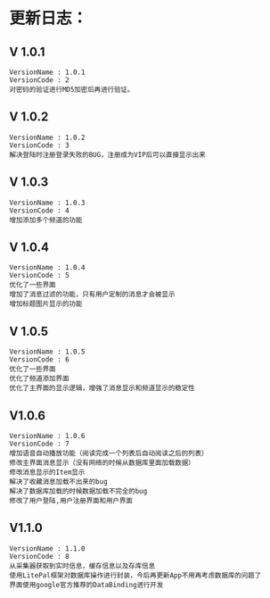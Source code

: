 # 更新日志：
## V 1.0.1
	VersionName : 1.0.1
	VersionCode : 2
	对密码的验证进行MD5加密后再进行验证。

## V 1.0.2
	VersionName : 1.0.2
	VersionCode : 3
	解决登陆时注册登录失败的BUG，注册成为VIP后可以直接显示出来

## V 1.0.3
	VersionName : 1.0.3
	VersionCode : 4
	增加添加多个频道的功能

## V 1.0.4
	VersionName : 1.0.4
	VersionCode : 5
	优化了一些界面
    增加了消息过滤的功能，只有用户定制的消息才会被显示
    增加标题图片显示的功能

## V 1.0.5
	VersionName : 1.0.5
	VersionCode : 6
	优化了一些界面
	优化了频道添加界面
    优化了主界面的显示逻辑，增强了消息显示和频道显示的稳定性

## V1.0.6
	VersionName : 1.0.6
    VersionCode : 7
    增加语音自动播放功能（阅读完成一个列表后自动阅读之后的列表）
    修改主界面消息显示（没有网络的时候从数据库里面加载数据）
    修改消息显示的Item显示
    解决了收藏消息加载不出来的bug
    解决了数据库加载的时候数据加载不完全的bug
    修改了用户登陆,用户注册界面和用户界面

## V1.1.0
	VersionName : 1.1.0
    VersionCode : 8
    从采集器获取到实时信息，缓存信息以及存库信息
    使用LitePal框架对数据库操作进行封装，今后再更新App不用再考虑数据库的问题了
    界面使用google官方推荐的DataBinding进行开发


